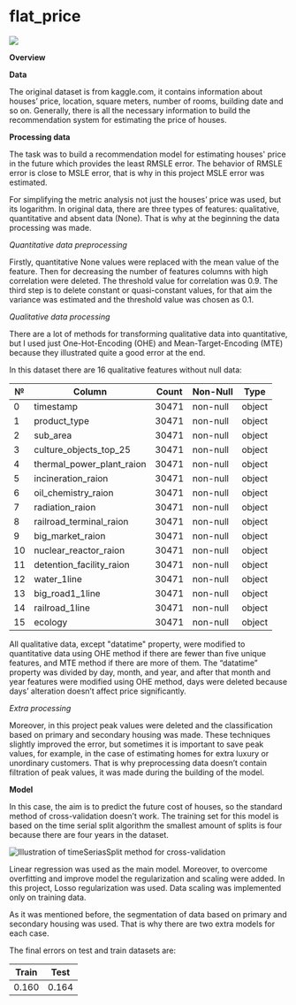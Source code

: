 # flat_price
![](https://user-images.githubusercontent.com/104028421/235492616-2c389022-ef60-45ef-a0e1-d5e3b8108aba.jpg)



**Overview**

**Data**

The original dataset is from kaggle.com, it contains information about houses’ price, location, square meters, number of rooms, building date and so on. Generally, there is all the necessary information to build the recommendation system for estimating the price of houses. 

**Processing data**

The task was to build a recommendation model for estimating houses' price in the future which provides the least RMSLE error. The behavior of RMSLE error is close to MSLE error, that is why in this project MSLE error was estimated.

For simplifying the metric analysis not just the houses’ price was used, but its logarithm.
In original data, there are three types of features: qualitative, quantitative and absent data (None). That is why at the beginning the data processing was made.

*Quantitative data preprocessing*

Firstly, quantitative None values were replaced with the mean value of the feature. Then for decreasing the number of features columns with high correlation were deleted. The threshold value for correlation was 0.9. The third step is to delete constant or quasi-constant values, for that aim the variance was estimated and the threshold value was chosen as 0.1.

*Qualitative data processing*

There are a lot of methods for transforming qualitative data into quantitative, but I used just One-Hot-Encoding (OHE) and Mean-Target-Encoding (MTE) because they illustrated quite a good error at the end.

In this dataset there are 16 qualitative features without null data:

|№ | Column                   |Count| Non-Null  | Type |
|--- | ------                   |  ------|--------|  ----- | 
| 0  | timestamp                |  30471 |non-null|  object|
| 1  | product_type             |  30471 |non-null|  object|
| 2  | sub_area                 |  30471 |non-null|  object|
| 3  | culture_objects_top_25   |  30471 |non-null|  object|
| 4  | thermal_power_plant_raion|  30471 |non-null|  object|
| 5  | incineration_raion       |  30471 |non-null|  object|
| 6  | oil_chemistry_raion      |  30471 |non-null|  object|
| 7  | radiation_raion          |  30471 |non-null|  object|
| 8  | railroad_terminal_raion  |  30471 |non-null|  object|
| 9  | big_market_raion         |  30471 |non-null|  object|
| 10 | nuclear_reactor_raion    |  30471 |non-null|  object|
| 11 | detention_facility_raion |  30471 |non-null|  object|
| 12 | water_1line              |  30471 |non-null|  object|
| 13 | big_road1_1line          |  30471 |non-null|  object|
| 14 | railroad_1line           |  30471 |non-null|  object|
| 15 | ecology                  |  30471 |non-null|  object|

All qualitative data, except "datatime" property, were modified to quantitative data using OHE method if there are fewer than five unique features, and MTE method if there are more of them. The “datatime” property was divided by day, month, and year, and after that month and year features were modified using OHE method, days were deleted because days’ alteration doesn’t affect price significantly.

*Extra processing*

Moreover, in this project peak values were deleted and the classification based on primary and secondary housing was made. These techniques slightly improved the error, but sometimes it is important to save peak values, for example, in the case of estimating homes for extra luxury or unordinary customers. That is why preprocessing data doesn’t contain filtration of peak values, it was made during the building of the model.

**Model**

In this case, the aim is to predict the future cost of houses, so the standard method of cross-validation doesn’t work. The training set for this model is based on the time serial split algorithm the smallest amount of splits is four because there are four years in the dataset. 

![Illustration of timeSeriasSplit method for cross-validation](https://user-images.githubusercontent.com/104028421/235493816-3cda28ca-8273-4fe5-a80f-866418ffa920.png)

Linear regression was used as the main model. Moreover, to overcome overfitting and improve model the regularization and scaling were added. In this project, Losso regularization was used. Data scaling was implemented only on training data.

As it was mentioned before, the segmentation of data based on primary and secondary housing was used. That is why there are two extra models for each case.

The final errors on test and train datasets are:

|Train | Test |
|--- | ------ | 
| 0.160  | 0.164|         
